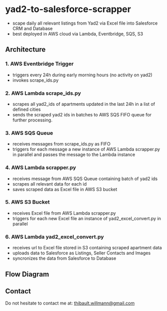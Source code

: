# yad2-to-salesforce-scrapper
- scape daily all relevant listings from Yad2 via Excel file into Salesforce CRM and Database
- best deployed in AWS cloud via Lambda, Eventbridge, SQS, S3
## Architecture
### 1. AWS Eventbridge Trigger
- triggers every 24h during early morning hours (no activity on yad2)
- invokes scrape_ids.py
### 2. AWS Lambda scrape_ids.py
- scrapes all yad2_ids of apartments updated in the last 24h in a list of defined cities
- sends the scraped yad2 ids in batches to AWS SQS FIFO queue for further processing.
### 3. AWS SQS Queue
- receives messages from scrape_ids.py as FIFO
- triggers for each message a new instance of AWS Lambda scrapper.py in parallel and passes the message to the Lambda instance
### 4. AWS Lambda scrapper.py
- receives message from AWS SQS Queue containing batch of yad2 ids
- scrapes all relevant data for each id
- saves scraped data as Excel file in AWS S3 bucket
### 5. AWS S3 Bucket
- receives Excel file from AWS Lambda scrapper.py
- triggers for each new Excel file an instance of yad2_excel_convert.py in parallel
### 6. AWS Lambda yad2_excel_convert.py
- receives url to Excel file stored in S3 containing scraped apartment data
- uploads data to Salesforce as Listings, Seller Contacts and Images
- syncronizes the data from Salesforce to Database
## Flow Diagram

## Contact
Do not hesitate to contact me at: thibault.willmann@gmail.com

